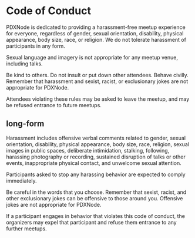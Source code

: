 # Code of Conduct

PDXNode is dedicated to providing a harassment-free meetup experience for everyone, regardless of gender, sexual orientation, disability, physical appearance, body size, race, or religion. We do not tolerate harassment of participants in any form.

Sexual language and imagery is not appropriate for any meetup venue, including talks.

Be kind to others. Do not insult or put down other attendees. Behave civilly. Remember that harassment and sexist, racist, or exclusionary jokes are not appropriate for PDXNode.

Attendees violating these rules may be asked to leave the meetup, and may be refused entrance to future meetups.

## long-form

Harassment includes offensive verbal comments related to gender, sexual orientation, disability, physical appearance, body size, race, religion, sexual images in public spaces, 
deliberate intimidation, stalking, following, harassing photography or recording, sustained disruption of talks or other events, inappropriate physical contact, and unwelcome sexual attention.

Participants asked to stop any harassing behavior are expected to comply immediately.

Be careful in the words that you choose. Remember that sexist, racist, and other exclusionary jokes can be offensive to those around you. Offensive jokes are not appropriate for PDXNode.

If a participant engages in behavior that violates this code of conduct, the organizers may expel that participant and refuse them entrance to any further meetups.
